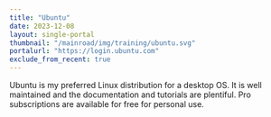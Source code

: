 ```yaml
---
title: "Ubuntu"
date: 2023-12-08
layout: single-portal
thumbnail: "/mainroad/img/training/ubuntu.svg"
portalurl: "https://login.ubuntu.com"
exclude_from_recent: true
---
```

Ubuntu is my preferred Linux distribution for a desktop OS. It is well maintained and the documentation and tutorials are plentiful. Pro subscriptions are available for free for personal use.